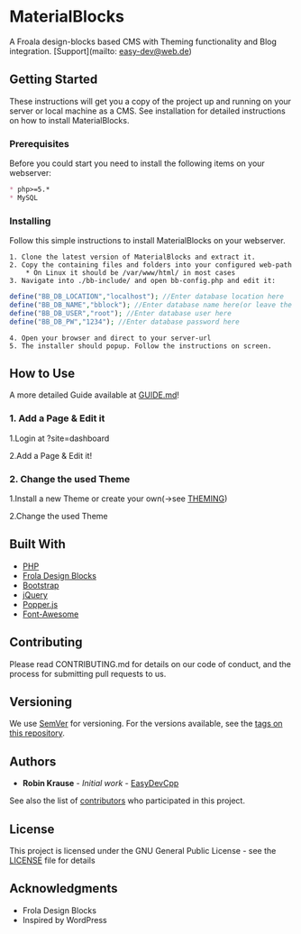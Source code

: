 # MaterialBlocks

A Froala design-blocks based CMS with Theming functionality and Blog integration. [Support](mailto: easy-dev@web.de)

## Getting Started

These instructions will get you a copy of the project up and running on your server or local machine as a CMS. See installation for detailed instructions on how to install MaterialBlocks.

### Prerequisites

Before you could start you need to install the following items on your webserver:

```markdown
* php>=5.*
* MySQL
```

### Installing

Follow this simple instructions to install MaterialBlocks on your webserver.

```text
1. Clone the latest version of MaterialBlocks and extract it.
2. Copy the containing files and folders into your configured web-path
    * On Linux it should be /var/www/html/ in most cases
3. Navigate into ./bb-include/ and open bb-config.php and edit it:
```

```php
define("BB_DB_LOCATION","localhost"); //Enter database location here
define("BB_DB_NAME","bblock"); //Enter database name here(or leave the same[recommended])
define("BB_DB_USER","root"); //Enter database user here
define("BB_DB_PW","1234"); //Enter database password here
```

```text
4. Open your browser and direct to your server-url
5. The installer should popup. Follow the instructions on screen.
```

## How to Use

A more detailed Guide available at [GUIDE.md](GUIDE.md)!

### 1. Add a Page & Edit it

1.Login at ?site=dashboard

2.Add a Page & Edit it!

### 2. Change the used Theme

1.Install a new Theme or create your own(->see [THEMING](THEMING.md))

2.Change the used Theme

## Built With

* [PHP](http://www.php.net)
* [Frola Design Blocks](https://github.com/froala/design-blocks)
* [Bootstrap](https://getbootstrap.com/)
* [jQuery](https://jquery.com/)
* [Popper.js](https://popper.js.org/)
* [Font-Awesome](http://fontawesome.io/)

## Contributing

Please read CONTRIBUTING.md for details on our code of conduct, and the process for submitting pull requests to us.

## Versioning

We use [SemVer](http://semver.org/) for versioning. For the versions available, see the [tags on this repository](https://github.com/EasyDevCpp/MaterialBlocks-CMS/tags).

## Authors

* **Robin Krause** - *Initial work* - [EasyDevCpp](https://github.com/EasyDevCpp/)

See also the list of [contributors](https://github.com/EasyDevCpp/MaterialBlocks-CMS/contributors) who participated in this project.

## License

This project is licensed under the GNU General Public License - see the [LICENSE](LICENSE) file for details

## Acknowledgments

* Frola Design Blocks
* Inspired by WordPress
